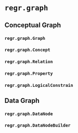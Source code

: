 # `regr.graph`

## Conceptual Graph

### `regr.graph.Graph`

### `regr.graph.Concept`

### `regr.graph.Relation`

### `regr.graph.Property`

### `regr.graph.LogicalConstrain`

## Data Graph

### `regr.graph.DataNode`

### `regr.graph.DataNodeBuilder`
